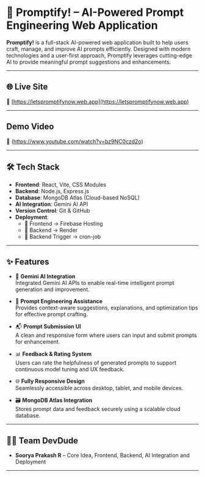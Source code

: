 # 🚀 Promptify! – AI-Powered Prompt Engineering Web Application

**Promptify!** is a full-stack AI-powered web application built to help users craft, manage, and improve AI prompts efficiently. Designed with modern technologies and a user-first approach, Promptify leverages cutting-edge AI to provide meaningful prompt suggestions and enhancements.

---

## 🌐 Live Site

🎯 [https://letspromptifynow.web.app](https://letspromptifynow.web.app)

---

## Demo Video

🎯 (https://www.youtube.com/watch?v=bz9NC0czd2o)

---

## 🛠️ Tech Stack

- **Frontend**: React, Vite, CSS Modules
- **Backend**: Node.js, Express.js
- **Database**: MongoDB Atlas (Cloud-based NoSQL)
- **AI Integration**: Gemini AI API
- **Version Control**: Git & GitHub
- **Deployment**:
  - 🔹 Frontend → Firebase Hosting
  - 🔹 Backend → Render
  - 🔹 Backend Trigger → cron-job

---

## ✨ Features

- 🤖 **Gemini AI Integration**  
  Integrated Gemini AI APIs to enable real-time intelligent prompt generation and improvement.

- 🧠 **Prompt Engineering Assistance**  
  Provides context-aware suggestions, explanations, and optimization tips for effective prompt crafting.

- 📬 **Prompt Submission UI**  
  A clean and responsive form where users can input and submit prompts for enhancement.

- 📊 **Feedback & Rating System**  
  Users can rate the helpfulness of generated prompts to support continuous model tuning and UX feedback.

- 🌐 **Fully Responsive Design**  
  Seamlessly accessible across desktop, tablet, and mobile devices.

- 🗃️ **MongoDB Atlas Integration**  
  Stores prompt data and feedback securely using a scalable cloud database.

---

## 👨‍💻 Team DevDude

- **Soorya Prakash R** – Core Idea, Frontend, Backend, AI Integration and Deployment

---

